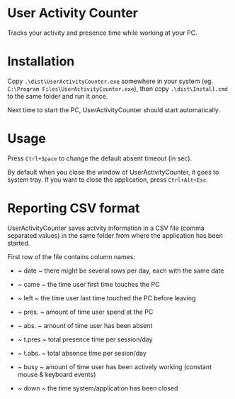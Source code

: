 # User Activity Counter
Tracks your activity and presence time while working at your PC.


# Installation

Copy `.\dist\UserActivityCounter.exe` somewhere in your system (eg. `C:\Program Files\UserActivityCounter.exe`),
then copy `.\dist\Install.cmd` to the same folder and run it once.

Next time to start the PC, UserActivityCounter should start automatically.

# Usage

Press `Ctrl+Space` to change the default absent timeout (in sec).

By default when you close the window of UserActivityCounter, it goes to system tray.
If you want to close the application, press `Ctrl+Alt+Esc`.


# Reporting CSV format

UserActivityCounter saves actvity information in a CSV file (comma separated values)
in the same folder from where the application has been started.

First row of the file contains column names:

- ~ date   ~ there might be several rows per day, each with the same date

- ~ came   ~ the time user first time touches the PC

- ~ left   ~ the time user last time touched the PC before leaving

- ~ pres.  ~ amount of time user spend at the PC

- ~ abs.   ~ amount of time user has been absent

- ~ t.pres ~ total presence time per session/day

- ~ t.abs. ~ total absence time per sesion/day

- ~ busy   ~ amount of time user has been actively working (constant mouse & keyboard events)

- ~ down   ~ the time system/application has been closed

